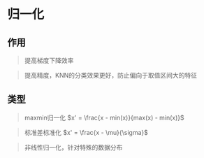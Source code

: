 # 归一化

## 作用

>提高梯度下降效率

>提高精度，KNN的分类效果更好，防止偏向于取值区间大的特征

## 类型

>maxmin归一化 $x' = \frac{x - min(x)}{max(x) - min(x)}$

>标准差标准化 $x' = \frac{x - \mu}{\sigma}$

>非线性归一化，针对特殊的数据分布
